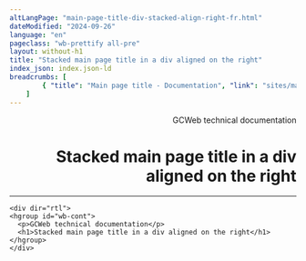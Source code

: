 ```yaml
---
altLangPage: "main-page-title-div-stacked-align-right-fr.html"
dateModified: "2024-09-26"
language: "en"
pageclass: "wb-prettify all-pre"
layout: without-h1
title: "Stacked main page title in a div aligned on the right"
index_json: index.json-ld
breadcrumbs: [
		{ "title": "Main page title - Documentation", "link": "sites/main-page-title/main-page-title-en.html" }
	]
---
```

<div dir="rtl">
  <hgroup id="wb-cont">
    <p>GCWeb technical documentation</p>
    <h1>Stacked main page title in a div aligned on the right</h1>
  </hgroup>
</div>
<hr>
<pre><code>&lt;div dir="rtl">
&lt;hgroup id="wb-cont">
  &lt;p>GCWeb technical documentation&lt;/p>
  &lt;h1>Stacked main page title in a div aligned on the right&lt;/h1>
&lt;/hgroup>
&lt;/div></code></pre>
